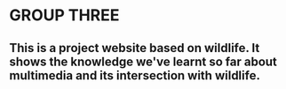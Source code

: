 # GROUP THREE

## This is a project website based on wildlife. It shows the knowledge we've learnt so far about multimedia and its intersection with wildlife.
